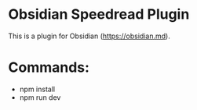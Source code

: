 # Obsidian Speedread Plugin

This is a  plugin for Obsidian (https://obsidian.md).


# Commands:
- npm install
- npm run dev